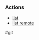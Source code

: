 ### Actions
 - [list](Git_Commands_Branch.md) 
 - [list remote](Git_Commands_BranchRemote.md) 

#git 